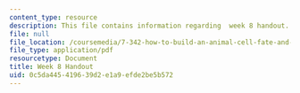 ```yaml
---
content_type: resource
description: This file contains information regarding  week 8 handout.
file: null
file_location: /coursemedia/7-342-how-to-build-an-animal-cell-fate-and-identity-in-development-and-disease-fall-2017/0c5da445419639d2e1a9efde2be5b572_MIT7_342F17_Week_8_handout.pdf
file_type: application/pdf
resourcetype: Document
title: Week 8 Handout
uid: 0c5da445-4196-39d2-e1a9-efde2be5b572
---
```

